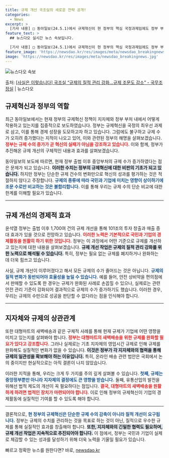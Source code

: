 ```yaml
---
title: 규제 개선 국조실의 새로운 전략 공개!
categories:
  - News
excerpt: >
  [기사 내용] □ 동아일보(24.5.1)에서 규제혁신이 현 정부의 핵심 국정과제임에도 정부 부처와 위원회 등…
feature_text: >
  ## 뉴스다오 실시간 뉴스 속보입니다.

  [기사 내용] □ 동아일보(24.5.1)에서 규제혁신이 현 정부의 핵심 국정과제임에도 정부 부처와 위원회 등…
feature_image: 'https://newsdao.kr/res/images/meta/newsdao_breakingnews.jpg'
image: 'https://newsdao.kr/res/images/meta/newsdao_breakingnews.jpg'
---
```


![뉴스다오 속보](https://newsdao.kr/res/images/meta/newsdao_breakingnews.jpg)

<p>출처: <a href="https://newsdao.kr/3719" rel="dofollow">[사실은 이렇습니다] 국조실 “규제의 질적 관리 강화…규제 조문도 감소” - 국무조정실</a> | 뉴스다오</p>

<h2 data-ke-size="size26">규제혁신과 정부의 역할</h2>

<p data-ke-size="size16">최근 동아일보에서는 현재 정부의 규제혁신 정책이 지자체와 정부 부처 내에서 어떻게 작용하고 있는지를 집중적으로 보도하였습니다. 정부는 규제혁신을 국정의 최우선 과제로 삼고, 이를 통해 경제 성장을 도모하고자 하고 있습니다. 그럼에도 불구하고 규제 수가 오히려 증가했다는 지적이 나오고 있어, 이와 관련된 정부의 해명을 살펴보겠습니다. <b><span style="color: #ee2323;">정부는 규제 수의 증가가 곧 혁신의 실패가 아님을 강조하고 있습니다.</span></b> 이와 함께, 정부가 추진해온 규제 개선의 구체적인 내용과 효과를 살펴보겠습니다.</p>

<p data-ke-size="size16">동아일보의 보도에 따르면, 현재 정부 출범 이후 중앙부처의 규제 수가 증가하였다는 점은 문제가 되고 있습니다. <b><span style="background-color: #21538527;">이러한 수치는 정부의 규제혁신에 대한 비판의 기초가 되고 있습니다.</span></b> 하지만 정부는 단순한 규제 건수의 변화만으로 혁신의 성과를 평가하는 것은 적절하지 않다고 주장합니다. <b><span style="color: #1a5490;">규제의 종류에 따라 국민과 기업에 미치는 영향이 상이하기에 조문 수로만 비교하는 것은 불합리합니다.</span></b> 이를 통해 우리는 규제 수의 단순 비교에 대한 한계를 이해할 필요가 있습니다.</p>

<hr />

<h2 data-ke-size="size26">규제 개선의 경제적 효과</h2>

<p data-ke-size="size16">윤석열 정부는 출범 이후 1,700여 건의 규제 개선을 통해 101조의 투자 창출과 매출 증대 효과가 있을 것으로 전망하고 있습니다. <b><span style="color: #ee2323;">이러한 노력은 기본적으로 국민과 기업의 경제활동을 원활히 하기 위한 것입니다.</span></b> 정부는 이 과정에서 어떤 기준으로 규제를 개선하고 있는지에 대한 내용을 살펴보겠습니다. <b><span style="background-color: #21538527;">규제 개선 작업은 규제의 질적 관리 강화를 위한 노력으로 해석될 수 있습니다.</span></b> 특히, 정부는 필요 없는 규제를 폐지하거나 완화하는 데 더욱 힘쓰고 있습니다.</p>

<p data-ke-size="size16">사실, 규제 개선이 이루어졌다고 해서 모든 규제의 수가 줄어드는 것은 아닙니다. <b><span style="color: #1a5490;">규제의 질적 변화가 동반되어야 효율성을 높일 수 있습니다.</span></b> 예를 들어, 안전 상비약을 편의점에서 판매할 수 있도록 한 경우는 규제가 완화된 사례로 손꼽힐 수 있으나, 실제로는 관련 안전 관리 기준이 강화되어 결과적으로 규제의 수가 증가하기도 했습니다. 이러한 경우, 우리는 규제의 수만으로 성공을 판단할 수 없다라는 점을 인식해야 합니다.</p>

<hr />

<h2 data-ke-size="size26">지자체와 규제의 상관관계</h2>

<p data-ke-size="size16">또한 대형마트의 새벽배송과 같은 구체적 사례를 통해 현재 규제가 기업에 어떤 영향을 미치고 있는지를 살펴봐야 합니다. <b><span style="color: #ee2323;">정부는 대형마트의 새벽배송을 위한 규제를 완화할 필요가 있다고 강조합니다.</span></b> 그러나 실제로는 기초 지자체의 영업시간 규제로 인해 규제를 완화해도 실질적인 변화가 없을 수 있습니다. <b><span style="background-color: #21538527;">이것은 정부가 각 지자체와의 협력을 통해 규제의 일관성을 확보해야 하는 이유입니다.</span></b> 특히, 온라인 배송 관련 법안은 국회에서 논의 중이지만 현실적으로는 아직 결론이 나지 않았습니다.</p>

<p data-ke-size="size16">이러한 지적을 통해, 우리는 크게 두 가지를 주의 깊게 살펴볼 수 있습니다. <b><span style="color: #1a5490;">첫째, 규제는 중앙정부뿐만 아니라 지자체의 결정에도 큰 영향을 받습니다.</span></b> 둘째, 유통산업의 발전을 위해선 법적 제도의 개선이 꼭 필요하다는 점입니다. <b><span style="color: #ee2323;">결국, 대형마트의 새벽배송을 원활하게 하려면 법적인 장치가 마련되어야 합니다.</span></b> 이로 인해 정부의 규제혁신이 기업의 경제활동에 실질적인 기여를 할 수 있도록 해야 합니다.</p>

<hr />

<p data-ke-size="size16">결론적으로, <b><span style="color: #1a5490;">현 정부의 규제혁신은 단순한 규제 수의 감축이 아니라 질적 개선이 요구됩니다.</span></b> 정부는 규제의 수치를 관리하는 것을 목표로 하는 것이 아닌, 질적으로 우수한 규제를 통해 실질적인 효과를 창출해야 합니다. <b><span style="background-color: #21538527;">또한, 지자체와의 긴밀한 협력도 필요하며, 규제 개선 작업은 지속적으로 추진되어야 합니다.</span></b> 이 점에서, 정부는 국민과 기업이 실제로 체감할 수 있는 성과를 달성하기 위해 더욱 노력을 기울일 필요가 있습니다.</p>

<p data-ke-size="size16"></p> 

빠르고 정확한 뉴스를 원한다면? 바로, <a href="https://newsdao.kr" rel="dofollow">newsdao.kr</a>



